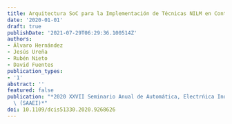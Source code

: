 ```yaml
---
title: Arquitectura SoC para la Implementación de Técnicas NILM en Contadores Inteligentes
date: '2020-01-01'
draft: true
publishDate: '2021-07-29T06:29:36.100514Z'
authors:
- Álvaro Hernández
- Jesús Ureña
- Rubén Nieto
- David Fuentes
publication_types:
- '1'
abstract: ''
featured: false
publication: "*2020 XXVII Seminario Anual de Automática, Electrńica Industrial e Instrumentaci'\
  \ ́(SAAEI)*"
doi: 10.1109/dcis51330.2020.9268626
---
```


